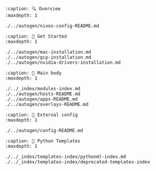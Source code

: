 <!-- markdownlint-disable MD041 -->

```{toctree}
:caption: 🔍 Overview
:maxdepth: 1

./../autogen/nixos-config-README.md
```

```{toctree}
:caption: 🚀 Get Started
:maxdepth: 1

./../autogen/mac-installation.md
./../autogen/gcp-installation.md
./../autogen/nvidia-drivers-installation.md
```

```{toctree}
:caption: 🧠 Main body
:maxdepth: 1

./../_index/modules-index.md
./../autogen/hosts-README.md
./../autogen/apps-README.md
./../autogen/overlays-README.md
```

```{toctree}
:caption: 🪽 External config
:maxdepth: 1

./../autogen/config-README.md
```

```{toctree}
:caption: 🐍 Python Templates
:maxdepth: 1

./../_index/templates-index/pythonml-index.md
./../_index/templates-index/deprecated-templates-index
```
